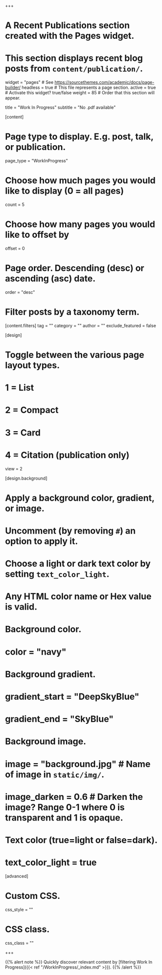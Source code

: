 +++
# A Recent Publications section created with the Pages widget.
# This section displays recent blog posts from `content/publication/`.

widget = "pages"  # See https://sourcethemes.com/academic/docs/page-builder/
headless = true  # This file represents a page section.
active = true  # Activate this widget? true/false
weight = 85  # Order that this section will appear.
  
title = "Work In Progress"
subtitle = "No .pdf available"
  
[content]
# Page type to display. E.g. post, talk, or publication.
  page_type = "WorkInProgress"
  
# Choose how much pages you would like to display (0 = all pages)
  count = 5
  
# Choose how many pages you would like to offset by
  offset = 0
  
# Page order. Descending (desc) or ascending (asc) date.
  order = "desc"
  
# Filter posts by a taxonomy term.
  [content.filters]
    tag = ""
    category = ""
    author = ""
    exclude_featured = false
  
[design]
# Toggle between the various page layout types.
#   1 = List
#   2 = Compact
#   3 = Card
#   4 = Citation (publication only)
  view = 2
  
[design.background]
# Apply a background color, gradient, or image.
#   Uncomment (by removing `#`) an option to apply it.
#   Choose a light or dark text color by setting `text_color_light`.
#   Any HTML color name or Hex value is valid.
  
# Background color.
# color = "navy"

# Background gradient.
# gradient_start = "DeepSkyBlue"
# gradient_end = "SkyBlue"
  
# Background image.
# image = "background.jpg"  # Name of image in `static/img/`.
# image_darken = 0.6  # Darken the image? Range 0-1 where 0 is transparent and 1 is opaque.
  
# Text color (true=light or false=dark).
# text_color_light = true  
  
[advanced]
# Custom CSS. 
 css_style = ""
  
# CSS class.
 css_class = ""

+++
    
{{% alert note %}}
  Quickly discover relevant content by [filtering Work In Progress]({{< ref "/WorkInProgress/_index.md" >}}).
{{% /alert %}}
  
